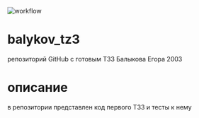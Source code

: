 ![workflow](https://github.com/yegorys/balykov_tz3/workflows/github-actions-demo.yml/badge.svg)
# balykov_tz3
репозиторий GitHub с готовым ТЗ3 Балыкова Егора 2003 
# описание
в репозитории представлен код первого ТЗ3 и тесты к нему
